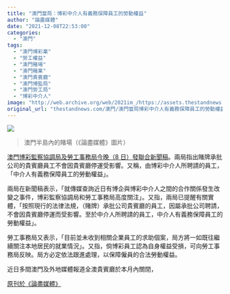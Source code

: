 ```yaml
---
title: "澳門當局：博彩中介人有義務保障員工的勞動權益"
author: "論盡媒體"
date: "2021-12-08T22:53:00"
categories:
  - "澳門"
tags:
  - "澳門博彩業"
  - "勞工權益"
  - "澳門賭場"
  - "澳門賭業"
  - "澳門貴賓廳"
  - "澳門博監局"
  - "澳門勞工局"
  - "博彩中介人"
image: "http://web.archive.org/web/2021im_/https://assets.thestandnews.com/media/photos/43215234232112081234523453346.jpg"
original_url: "thestandnews.com/澳門/澳門當局博彩中介人有義務保障員工的勞動權益"
---
```

![](http://web.archive.org/web/2021im_/https://assets.thestandnews.com/media/photos/43215234232112081234523453346.jpg)
> 澳門半島內的賭場（《論盡媒體》圖片）

[澳門博彩監察協調局及勞工事務局今晚（8 日）發聯合新聞稿](http://web.archive.org/web/20211208163932/https://www.gcs.gov.mo/detail/zh-hant/N21LHaXGW4)。兩局指出賭牌承批公司的貴賓廳員工不會因貴賓廳停運受影響。又稱，由博彩中介人所聘請的員工，「中介人有義務保障員工的勞動權益」。

兩局在新聞稿表示，「就傳媒查詢近日有博企與博彩中介人之間的合作關係發生改變之事件，博彩監察協調局和勞工事務局高度關注」。又指，兩局已提醒有關實體，「按照現行的法律法規，（賭牌）承批公司貴賓廳的員工，因屬承批公司聘請，不會因貴賓廳停運而受影響。至於中介人所聘請的員工，中介人有義務保障員工的勞動權益」。

勞工事務局又表示，「目前並未收到相關企業員工的求助個案，局方將一如既往繼續關注本地居民的就業情況」。又指，倘博彩員工認為自身權益受損，可向勞工事務局反映。局方必定依法跟進處理，以保障僱員的合法勞動權益。

近日多間澳門及外地媒體報道全澳貴賓廳於本月內關閉， [](../../%E6%BE%B3%E9%96%80/%E5%85%A8%E6%BE%B3%E8%B2%B4%E8%B3%93%E5%BB%B3%E5%8D%B3%E5%B0%87%E7%B5%90%E6%A5%AD-%E5%8D%9A%E7%9B%A3%E5%B1%80%E6%9C%AA%E6%94%B6%E5%88%B0%E7%9B%B8%E9%97%9C%E5%8D%9A%E4%BC%81%E7%9A%84%E6%AD%A3%E5%BC%8F%E9%80%9A%E7%9F%A5")

[](../../%E6%BE%B3%E9%96%80/%E5%85%A8%E6%BE%B3%E8%B2%B4%E8%B3%93%E5%BB%B3%E5%8D%B3%E5%B0%87%E7%B5%90%E6%A5%AD-%E5%8D%9A%E7%9B%A3%E5%B1%80%E6%9C%AA%E6%94%B6%E5%88%B0%E7%9B%B8%E9%97%9C%E5%8D%9A%E4%BC%81%E7%9A%84%E6%AD%A3%E5%BC%8F%E9%80%9A%E7%9F%A5")

[原刊於](../../%E6%BE%B3%E9%96%80/%E5%85%A8%E6%BE%B3%E8%B2%B4%E8%B3%93%E5%BB%B3%E5%8D%B3%E5%B0%87%E7%B5%90%E6%A5%AD-%E5%8D%9A%E7%9B%A3%E5%B1%80%E6%9C%AA%E6%94%B6%E5%88%B0%E7%9B%B8%E9%97%9C%E5%8D%9A%E4%BC%81%E7%9A%84%E6%AD%A3%E5%BC%8F%E9%80%9A%E7%9F%A5")[《論盡媒體》](http://web.archive.org/web/20211208163932/https://aamacau.com/2021/12/08/%E7%95%B6%E5%B1%80%EF%BC%9A%E5%8D%9A%E5%BD%A9%E4%B8%AD%E4%BB%8B%E4%BA%BA%E6%9C%89%E7%BE%A9%E5%8B%99%E4%BF%9D%E9%9A%9C%E5%93%A1%E5%B7%A5%E7%9A%84%E5%8B%9E%E5%8B%95%E6%AC%8A%E7%9B%8A/)
